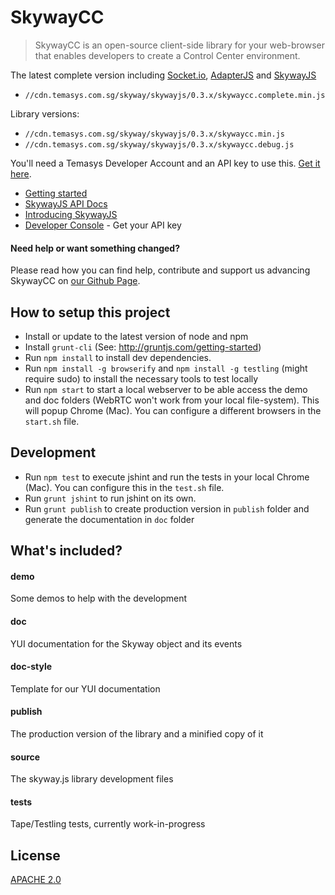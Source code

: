 # SkywayCC

> SkywayCC is an open-source client-side library for your web-browser that enables developers to create a Control Center environment.

The latest complete version including [Socket.io](http://socket.io/), [AdapterJS](https://github.com/Temasys/AdapterJS) and [SkywayJS](https://github.com/Temasys/SkywayJS)
- `//cdn.temasys.com.sg/skyway/skywayjs/0.3.x/skywaycc.complete.min.js`

Library versions:
- `//cdn.temasys.com.sg/skyway/skywayjs/0.3.x/skywaycc.min.js`
- `//cdn.temasys.com.sg/skyway/skywayjs/0.3.x/skywaycc.debug.js`

You'll need a Temasys Developer Account and an API key to use this. [Get it here](https://developer.temasys.com.sg).

- [Getting started](http://temasys.github.io/how-to/2014/08/08/Getting_started_with_WebRTC_and_SkywayJS/)
- [SkywayJS API Docs](http://cdn.temasys.com.sg/skyway/skywayjs/0.3.x/doc/classes/Skyway.html)
- [Introducing SkywayJS](http://temasys.atlassian.net/wiki/display/TPD/Introducing+SkywayJS)
- [Developer Console](https://developer.temasys.com.sg) - Get your API key


#### Need help or want something changed?

Please read how you can find help, contribute and support us advancing SkywayCC on [our Github Page](http://temasys.github.io/support).


## How to setup this project

- Install or update to the latest version of node and npm
- Install `grunt-cli` (See: http://gruntjs.com/getting-started)
- Run `npm install` to install dev dependencies.
- Run `npm install -g browserify` and `npm install -g testling` (might require sudo) to install the necessary tools to test locally
- Run `npm start` to start a local webserver to be able access the demo and doc folders (WebRTC won't work from your local file-system). This will popup Chrome (Mac). You can configure a different browsers in the `start.sh` file.

## Development

- Run `npm test` to execute jshint and run the tests in your local Chrome (Mac). You can configure this in the `test.sh` file.
- Run `grunt jshint` to run jshint on its own.
- Run `grunt publish` to create production version in `publish` folder and generate the documentation in `doc` folder


## What's included?

#### demo

Some demos to help with the development

#### doc

YUI documentation for the Skyway object and its events

#### doc-style

Template for our YUI documentation

#### publish

The production version of the library and a minified copy of it

#### source

The skyway.js library development files

#### tests

Tape/Testling tests, currently work-in-progress


## License

[APACHE 2.0](http://www.apache.org/licenses/LICENSE-2.0.html)


